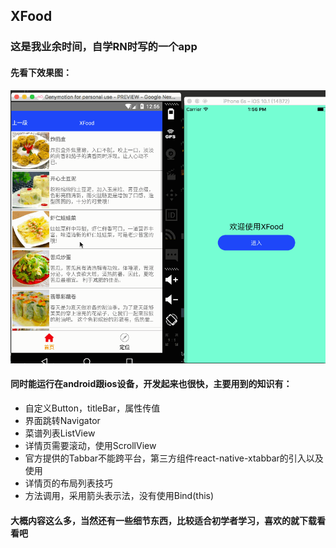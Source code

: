 ## XFood

### 这是我业余时间，自学RN时写的一个app

#### 先看下效果图：

![RNFood](./ScreenShut/RNFood.gif)

#### 同时能运行在android跟ios设备，开发起来也很快，主要用到的知识有：

  * 自定义Button，titleBar，属性传值
  * 界面跳转Navigator
  * 菜谱列表ListView
  * 详情页需要滚动，使用ScrollView
  * 官方提供的Tabbar不能跨平台，第三方组件react-native-xtabbar的引入以及使用
  * 详情页的布局列表技巧
  * 方法调用，采用箭头表示法，没有使用Bind(this)

#### 大概内容这么多，当然还有一些细节东西，比较适合初学者学习，喜欢的就下载看看吧


